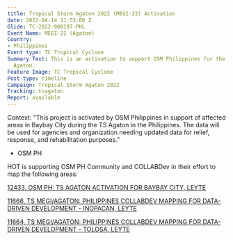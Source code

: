```yaml
---
title: Tropical Storm Agaton 2022 (MEGI-22) Activation
date: 2022-04-14 11:53:00 Z
Glide: TC-2022-000197-PHL
Event Name: MEGI-22 (Agaton)
Country:
- Philippines
Event type: TC Tropical Cyclone
Summary Text: This is an activation to support OSM Philippines for the Tropical Storm
  Agaton.
Feature Image: TC Tropical Cyclone
Post-type: timeline
Campaign: Tropical Storm Agaton 2022
Tracking: tsagaton
Report: available
---
```


Context: "This project is activated by OSM Philippines in support of affected areas in Baybay City during the TS Agaton in the Philippines. The data will be used for agencies and organization needing updated data for relief, response, and rehabilitation purposes." 
- OSM PH



HOT is supporting OSM PH Community and COLLABDev in their effort to map the following areas:

<a href="https://tasks.hotosm.org/projects/12433">12433, 
OSM PH: TS AGATON ACTIVATION FOR BAYBAY CITY, LEYTE</a>

<a href="https://tasks.hotosm.org/projects/11666">11666, 
TS MEGI/AGATON: PHILIPPINES COLLABDEV MAPPING FOR DATA-DRIVEN DEVELOPMENT - INOPACAN, LEYTE</a>

<a href="https://tasks.hotosm.org/projects/11664">11664, 
TS MEGI/AGATON: PHILIPPINES COLLABDEV MAPPING FOR DATA-DRIVEN DEVELOPMENT - TOLOSA, LEYTE</a>


